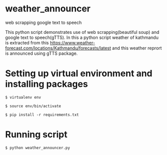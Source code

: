 # weather_announcer
web scrapping google text to speech

This python script demonstrates use of web scrapping(beautiful soup) and google text to speech(gTTS). In this a python script weather of
kathmandu is extracted from this https://www.weather-forecast.com/locations/Kathmandu/forecasts/latest and this weather reprort is
announced using gTTS package.

# Setting up virtual environment and installing packages
    $ virtualenv env
    
    $ source env/bin/activate
    
    $ pip install -r requirements.txt
    
# Running script
    $ python weather_announcer.py


